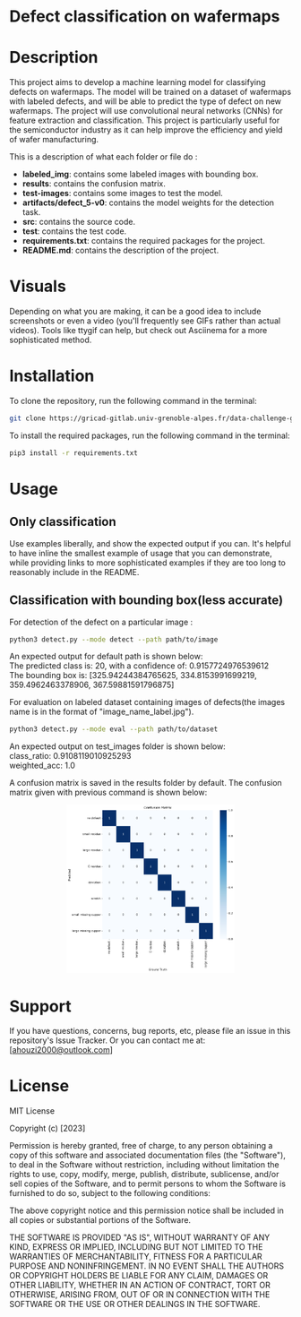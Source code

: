 
# Defect classification on wafermaps 

# Description
This project aims to develop a machine learning model for classifying defects on wafermaps. The model will be trained on a dataset of wafermaps with labeled defects, and will be able to predict the type of defect on new wafermaps. The project will use convolutional neural networks (CNNs) for feature extraction and classification. This project is particularly useful for the semiconductor industry as it can help improve the efficiency and yield of wafer manufacturing.

This is a description of what each folder or file do :  
- **labeled_img**: contains some labeled images with bounding box.
- **results**: contains the confusion matrix.
- **test-images**: contains some images to test the model.
- **artifacts/defect_5-v0**: contains the model weights for the detection task.
- **src**: contains the source code.
- **test**: contains the test code.
- **requirements.txt**: contains the required packages for the project.
- **README.md**: contains the description of the project.
 

# Visuals
Depending on what you are making, it can be a good idea to include screenshots or even a video (you'll frequently see GIFs rather than actual videos). Tools like ttygif can help, but check out Asciinema for a more sophisticated method.

# Installation

To clone the repository, run the following command in the terminal:  
```bash
git clone https://gricad-gitlab.univ-grenoble-alpes.fr/data-challenge-group-2/data-challenge.git
```

To install the required packages, run the following command in the terminal:  
```bash
pip3 install -r requirements.txt
```


# Usage
## Only classification
Use examples liberally, and show the expected output if you can. It's helpful to have inline the smallest example of usage that you can demonstrate, while providing links to more sophisticated examples if they are too long to reasonably include in the README.

## Classification with bounding box(less accurate)

For detection of the defect on a particular image :

```bash
python3 detect.py --mode detect --path path/to/image
```
An expected output for default path is shown below:  
The predicted class is: 20, with a confidence of:  0.9157724976539612  
The bounding box is:  [325.94244384765625, 334.8153991699219, 359.4962463378906, 367.59881591796875]
  
For evaluation on labeled dataset containing images of defects(the images name is in the format of "image_name_label.jpg"). 

```bash
python3 detect.py --mode eval --path path/to/dataset
```
An expected output on test_images folder is shown below:  
class_ratio:  0.9108119010925293  
weighted_acc:  1.0

A confusion matrix is saved in the results folder by default.
The confusion matrix given with previous command is shown below:
<center>
<img src="results/test_images_confusion_matrix.png" width="300" height="300">
</center>
 



# Support

If you have questions, concerns, bug reports, etc, please file an issue in this repository's Issue Tracker.
Or you can contact me at:  [ahouzi2000@outlook.com]


# License
  
MIT License

Copyright (c) [2023] 

Permission is hereby granted, free of charge, to any person obtaining a copy
of this software and associated documentation files (the "Software"), to deal
in the Software without restriction, including without limitation the rights
to use, copy, modify, merge, publish, distribute, sublicense, and/or sell
copies of the Software, and to permit persons to whom the Software is
furnished to do so, subject to the following conditions:

The above copyright notice and this permission notice shall be included in all
copies or substantial portions of the Software.

THE SOFTWARE IS PROVIDED "AS IS", WITHOUT WARRANTY OF ANY KIND, EXPRESS OR
IMPLIED, INCLUDING BUT NOT LIMITED TO THE WARRANTIES OF MERCHANTABILITY,
FITNESS FOR A PARTICULAR PURPOSE AND NONINFRINGEMENT. IN NO EVENT SHALL THE
AUTHORS OR COPYRIGHT HOLDERS BE LIABLE FOR ANY CLAIM, DAMAGES OR OTHER
LIABILITY, WHETHER IN AN ACTION OF CONTRACT, TORT OR OTHERWISE, ARISING FROM,
OUT OF OR IN CONNECTION WITH THE SOFTWARE OR THE USE OR OTHER DEALINGS IN THE
SOFTWARE.


